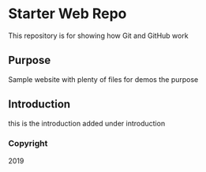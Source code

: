 # Starter Web Repo

This repository is for showing how Git and GitHub work

## Purpose

Sample website with plenty of files for demos
the purpose
## Introduction
this is the introduction
added under introduction

### Copyright
2019
